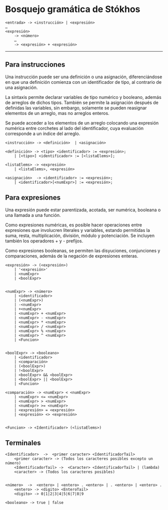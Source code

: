 # Bosquejo gramática de Stókhos

```_
<entrada> -> <instrucción> | <expresión>
…
<expresión>
    -> <número>
    …
    -> <expresión> + <expresión>
```

---

## Para instrucciones

Una instrucción puede ser una definición o una asignación, diferenciándose en que una definición comienza con un identificador de tipo, al contrario de una asignación.

La sintaxis permite declarar variables de tipo numérico y booleano, además de arreglos de dichos tipos. También se permite la asignación después de definidas las variables, sin embargo, solamente se pueden reasignar elementos de un arreglo, mas no arreglos enteros.

Se puede acceder a los elementos de un arreglo colocando una expresión numérica entre corchetes al lado del identificador, cuya evaluación corresponde a un índice del arreglo.

```_
<instrucción> -> <definición>  | <asignación>

<definición> -> <tipo> <identificador> := <expresión>;
    | [<tipo>] <identificador> := [<listaElems>];

<listaElems> -> <expresión>
    | <listaElems>, <expresión>

<asignación>  -> <identificador> := <expresión>;
    | <identificador>[<numExpr>] := <expresión>;
```

## Para expresiones

Una expresión puede estar parentizada, acotada, ser numérica, booleana o una llamada a una función.

Como expresiones numéricas, es posible hacer operaciones entre expresiones que involucren literales y variables, estando permitidas la suma, resta, multiplicación, división, módulo y potenciación. Se incluyen también los operadores + y - prefijos.

Como expresiones booleanas, se permiten las disyuciones, conjunciones y comparaciones, además de la negación de expresiones enteras.

```_
<expresión> -> (<expresión>)
    | '<expresión>'
    | <numExpr>
    | <boolExpr>


<numExpr> -> <número>
    | <identificador>
    | (<numExpr>)
    | -<numExpr>
    | +<numExpr>
    | <numExpr> + <numExpr>
    | <numExpr> - <numExpr>
    | <numExpr> * <numExpr>
    | <numExpr> / <numExpr>
    | <numExpr> % <numExpr>
    | <numExpr> ^ <numExpr>
    | <Funcion>


<boolExpr> -> <booleano>
    | <identificador>
    | <comparación>
    | (<boolExpr>)
    | !<boolExpr>
    | <boolExpr> && <boolExpr>
    | <boolExpr> || <boolExpr>
    | <Funcion>

<comparación> -> <numExpr> < <numExpr>
    | <numExpr> <= <numExpr>
    | <numExpr> > <numExpr>
    | <numExpr> >= <numExpr>
    | <expresión> = <expresión>
    | <expresión> <> <expresión>


<Funcion> -> <Identificador> (<listaElems>)
```

## Terminales
```
<Identificador>  ->  <primer caracter> <IdentificadorTail>
    <primer caracter> -> (Todos los caracteres posibles excepto un número)
    <IdentificadorTail> ->  <Caracter> <IdentificadorTail> | (lambda)
    <caracter> -> (Todos los caracteres posibles)


<número>  ->  <entero> | <entero> . <entero> | . <entero> | <entero> .
    <entero> -> <digito> <EnteroTail>
    <digito> -> 0|1|2|3|4|5|6|7|8|9

<booleano> -> true | false

```